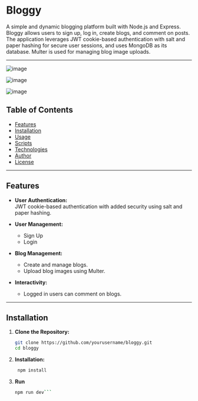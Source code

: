 # Bloggy

A simple and dynamic blogging platform built with Node.js and Express. Bloggy allows users to sign up, log in, create blogs, and comment on posts. The application leverages JWT cookie-based authentication with salt and paper hashing for secure user sessions, and uses MongoDB as its database. Multer is used for managing blog image uploads.

---

![image](https://github.com/user-attachments/assets/4f61e592-0351-4c8c-9e3b-bfc0494192a7)

![image](https://github.com/user-attachments/assets/2b34940e-dad4-43f5-95eb-c6fdaad85fcc)

![image](https://github.com/user-attachments/assets/472d144e-1568-40a8-acf3-871d36504092)



## Table of Contents

- [Features](#features)
- [Installation](#installation)
- [Usage](#usage)
- [Scripts](#scripts)
- [Technologies](#technologies)
- [Author](#author)
- [License](#license)

---

## Features

- **User Authentication:**  
  JWT cookie-based authentication with added security using salt and paper hashing.
  
- **User Management:**  
  - Sign Up  
  - Login

- **Blog Management:**  
  - Create and manage blogs.
  - Upload blog images using Multer.

- **Interactivity:**  
  - Logged in users can comment on blogs.

---

## Installation

1. **Clone the Repository:**
   ```bash
   git clone https://github.com/yourusername/bloggy.git
   cd bloggy

2. **Installation:**
   ```bash
    npm install  

3. **Run**
   ```bash 
   npm run dev```   
